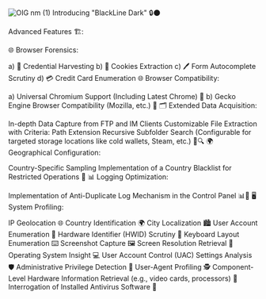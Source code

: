 ![OIG nm (1)](https://github.com/Mr-Debugger/Blackline-Stealer/assets/151635094/44141305-3484-4142-b1d0-b6ce0808badb)
Introducing "BlackLine Dark" 🔒🌑

Advanced Features 🏗️:

🌐 Browser Forensics:

a) 🔐 Credential Harvesting
b) 🍪 Cookies Extraction
c) 🖊️ Form Autocomplete Scrutiny
d) 💳 Credit Card Enumeration
🌐 Browser Compatibility:

a) Universal Chromium Support (Including Latest Chrome) 🚀
b) Gecko Engine Browser Compatibility (Mozilla, etc.) 🦊
🗂️ Extended Data Acquisition:

In-depth Data Capture from FTP and IM Clients
Customizable File Extraction with Criteria:
Path
Extension
Recursive Subfolder Search
(Configurable for targeted storage locations like cold wallets, Steam, etc.) 💼🔍
🌍 Geographical Configuration:

Country-Specific Sampling
Implementation of a Country Blacklist for Restricted Operations 🚫
📊 Logging Optimization:

Implementation of Anti-Duplicate Log Mechanism in the Control Panel 📊🚫
🖥️ System Profiling:

IP Geolocation 🌐
Country Identification 🌍
City Localization 🏙️
User Account Enumeration 👤
Hardware Identifier (HWID) Scrutiny 🔗
Keyboard Layout Enumeration ⌨️
Screenshot Capture 🖼️
Screen Resolution Retrieval 📏
Operating System Insight 💻
User Account Control (UAC) Settings Analysis 🛡️
Administrative Privilege Detection 🔐
User-Agent Profiling 🕵️
Component-Level Hardware Information Retrieval (e.g., video cards, processors) 🧮
Interrogation of Installed Antivirus Software 🦠
